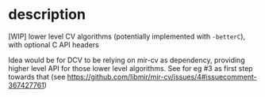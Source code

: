 # description
[WIP] lower level CV algorithms (potentially implemented with `-betterC`), with optional C API headers

Idea would be for DCV to be relying on mir-cv as dependency, providing higher level API for those lower level algorithms. See for eg #3 as first step towards that (see https://github.com/libmir/mir-cv/issues/4#issuecomment-367427761)

